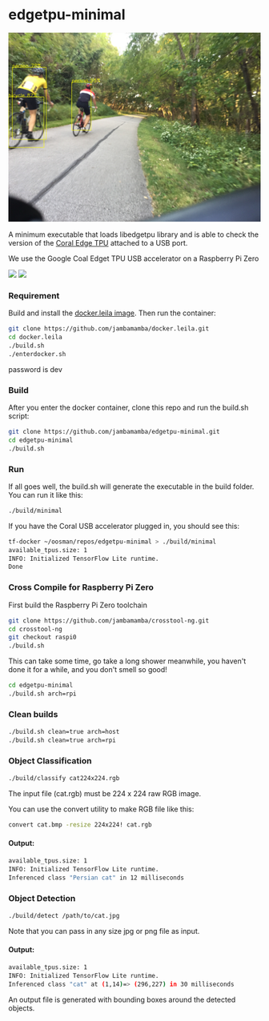 # edgetpu-minimal

<img src="res/IMG_8633.inferenced.JPG"/>

A minimum executable that loads libedgetpu library and is able to check the version of the [Coral Edge TPU](https://coral.ai/products/accelerator/) attached to a USB port.

We use the Google Coal Edget TPU USB accelerator on a Raspberry Pi Zero

[<img src="https://lh3.googleusercontent.com/vvBAqSnXyg3h9yS0JLyVehhV-e__3NFbZ6q7Ft-rEZp-9wDTVZ49yjuYJwfa4jQZ-RVnChHMr-DDC0T_fTxVyQg3iBMD-icMQooD6A=w2000-rw"/>](https://coral.ai/products/accelerator)
[<img src="https://www.raspberrypi.org/homepage-9df4b/static/1dfa03d09c1f3e446e8d936dfb92267f/ae23f/6b0defdbbf40792b64159ab8169d97162c380b2c_raspberry-pi-zero-1-1755x1080.jpg"/>](https://www.raspberrypi.org/products/raspberry-pi-zero/)

### Requirement

Build and install the [docker.leila image](https://github.com/jambamamba/docker.leila). Then run the container:

```bash
git clone https://github.com/jambamamba/docker.leila.git
cd docker.leila
./build.sh
./enterdocker.sh
```
password is dev

### Build

After you enter the docker container, clone this repo and run the build.sh script:

```bash
git clone https://github.com/jambamamba/edgetpu-minimal.git
cd edgetpu-minimal 
./build.sh 
```

### Run

If all goes well, the build.sh will generate the executable in the build folder. You can run it like this:

```bash
./build/minimal
```
If you have the Coral USB accelerator plugged in, you should see this:

```bash
tf-docker ~/oosman/repos/edgetpu-minimal > ./build/minimal 
available_tpus.size: 1
INFO: Initialized TensorFlow Lite runtime.
Done
```

### Cross Compile for Raspberry Pi Zero

First build the Raspberry Pi Zero toolchain

```bash
git clone https://github.com/jambamamba/crosstool-ng.git
cd crosstool-ng
git checkout raspi0
./build.sh
```

This can take some time, go take a long shower meanwhile, you haven't done it for a while, and you don't smell so good!

```bash
cd edgetpu-minimal 
./build.sh arch=rpi
```

### Clean builds

```bash
./build.sh clean=true arch=host
./build.sh clean=true arch=rpi
```

### Object Classification

```bash
./build/classify cat224x224.rgb
```

The input file (cat.rgb) must be 224 x 224 raw RGB image.

You can use the convert utility to make RGB file like this:
```bash
convert cat.bmp -resize 224x224! cat.rgb
```

#### Output:
```bash
available_tpus.size: 1
INFO: Initialized TensorFlow Lite runtime.
Inferenced class "Persian cat" in 12 milliseconds
```

### Object Detection

```bash
./build/detect /path/to/cat.jpg
```

Note that you can pass in any size jpg or png file as input.

#### Output:
```bash
available_tpus.size: 1
INFO: Initialized TensorFlow Lite runtime.
Inferenced class "cat" at (1,14)=> (296,227) in 30 milliseconds
```

An output file is generated with bounding boxes around the detected objects.

